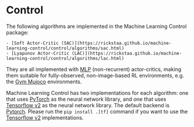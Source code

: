 # Control

The following algorithms are implemented in the Machine Learning Control package:

    - [Soft Actor-Critic (SAC)](https://rickstaa.github.io/machine-learning-control/control/algorithms/sac.html)
    - [Lyapunov Actor-Critic (LAC)](https://rickstaa.github.io/machine-learning-control/control/algorithms/lac.html)

They are all implemented with [MLP](https://en.wikipedia.org/wiki/Multilayer_perceptron) (non-recurrent) actor-critics, making them suitable for fully-observed, non-image-based RL environments, e.g. the [Gym Mujoco](https://gym.openai.com/envs/#mujoco) environments.

Machine Learning Control has two implementations for each algorithm: one that uses [PyTorch](https://pytorch.org/) as the neural network library, and one that uses [Tensorflow v2](https://www.tensorflow.org/) as the neural network library. The default backend is [Pytorch](https://pytorch.org). Please run the `pip install .[tf]` command if you want to use
the [Tensorflow v2](https://www.tensorflow.org/) implementations.
